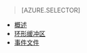 > [AZURE.SELECTOR]
- [概述](/documentation/articles/sql-database-xevent-db-diff-from-svr/)
- [环形缓冲区](/documentation/articles/sql-database-xevent-code-ring-buffer/)
- [事件文件](/documentation/articles/sql-database-xevent-code-event-file/)


<!---HONumber=Mooncake_0704_2016-->